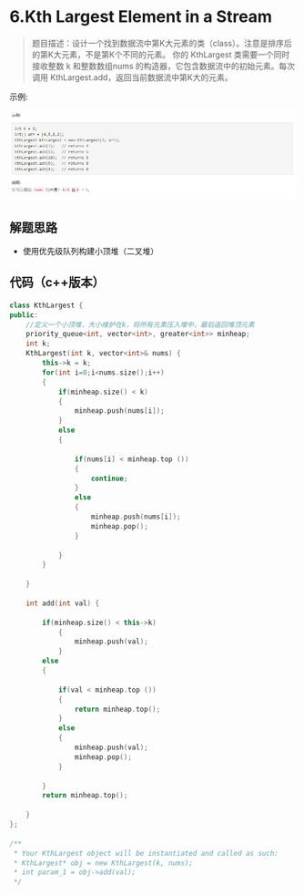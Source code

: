 # 6.Kth Largest Element in a Stream

>题目描述：设计一个找到数据流中第K大元素的类（class）。注意是排序后的第K大元素，不是第K个不同的元素。
你的 KthLargest 类需要一个同时接收整数 k 和整数数组nums 的构造器，它包含数据流中的初始元素。每次调用 KthLargest.add，返回当前数据流中第K大的元素。

示例:

![示例](images\二叉搜索树_6.png)

## 解题思路

+  使用优先级队列构建小顶堆（二叉堆）

## 代码（c++版本）

```c++
class KthLargest {
public:
    //定义一个小顶堆，大小维护在k，将所有元素压入堆中，最后返回堆顶元素
    priority_queue<int, vector<int>, greater<int>> minheap;
    int k;
    KthLargest(int k, vector<int>& nums) {
        this->k = k;
        for(int i=0;i<nums.size();i++)
        {
            if(minheap.size() < k)
            {
                minheap.push(nums[i]);
            }
            else
            {
                
                if(nums[i] < minheap.top ())
                {
                    continue;
                }
                else
                {
                    minheap.push(nums[i]);
                    minheap.pop();
                }
                
            }
        }

    }
    
    int add(int val) {
        
        if(minheap.size() < this->k)
            {
                minheap.push(val);
            }
        else
        {

            if(val < minheap.top ())
            {
                return minheap.top();
            }
            else
            {
                minheap.push(val);
                minheap.pop();
            }

        }
        return minheap.top();

    }
};

/**
 * Your KthLargest object will be instantiated and called as such:
 * KthLargest* obj = new KthLargest(k, nums);
 * int param_1 = obj->add(val);
 */
```
